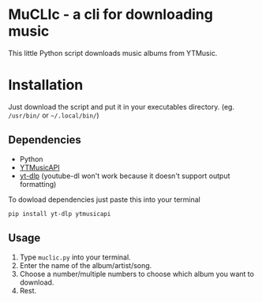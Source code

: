 # MuCLIc - a cli for downloading music
This little Python script downloads music albums from YTMusic.


# Installation

Just download the script and put it in your executables directory. (eg. `/usr/bin/` or `~/.local/bin/`)

## Dependencies

 - Python
 - [YTMusicAPI](https://github.com/sigma67/ytmusicapi)
 - [yt-dlp](https://github.com/yt-dlp/yt-dlp) (youtube-dl won't work because it doesn't support output formatting)
 
 To dowload dependencies just paste this into your terminal

    pip install yt-dlp ytmusicapi

## Usage

 1. Type `muclic.py` into your terminal.
 2. Enter the name of the album/artist/song.
 3. Choose a number/multiple numbers to choose which album you want to download.
 4. Rest.
